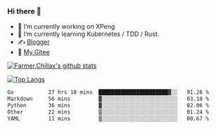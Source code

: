 ### Hi there 👋

- 🔭 I’m currently working on XPeng
- 🌱 I’m currently learning Kubernetes / TDD / Rust.
- ✍️ [Blogger](https://blog.farmer233.top)
- 🤔 [My Gitee](https://gitee.com/Farmer-chong)


[![Farmer.Chillax's github stats](https://github-readme-stats.vercel.app/api?username=FarmerChillax)](https://github.com/anuraghazra/github-readme-stats)

[![Top Langs](https://github-readme-stats.vercel.app/api/top-langs/?username=FarmerChillax&layout=compact&hide=html,css,javascript)](https://github.com/anuraghazra/github-readme-stats)


<a href="https://wakatime.com/@Farmer"> </a>
          <!--START_SECTION:waka-->

```txt
Go           27 hrs 10 mins  ██████████████████████▓░░   91.26 %
Markdown     56 mins         ▓░░░░░░░░░░░░░░░░░░░░░░░░   03.18 %
Python       36 mins         ▓░░░░░░░░░░░░░░░░░░░░░░░░   02.06 %
Other        22 mins         ▒░░░░░░░░░░░░░░░░░░░░░░░░   01.24 %
YAML         11 mins         ▒░░░░░░░░░░░░░░░░░░░░░░░░   00.67 %
```

<!--END_SECTION:waka-->



<!--
**Farmer-chong/Farmer-chong** is a ✨ _special_ ✨ repository because its `README.md` (this file) appears on your GitHub profile.

Here are some ideas to get you started:

- 🔭 I’m currently working on ...
- 🌱 I’m currently learning ...
- 👯 I’m looking to collaborate on ...
- 🤔 I’m looking for help with ...
- 💬 Ask me about ...
- 📫 How to reach me: ...
- 😄 Pronouns: ...
- ⚡ Fun fact: ...
-->
